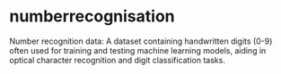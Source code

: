 # numberrecognisation
Number recognition data: A dataset containing handwritten digits (0-9) often used for training and testing machine learning models, aiding in optical character recognition and digit classification tasks.
